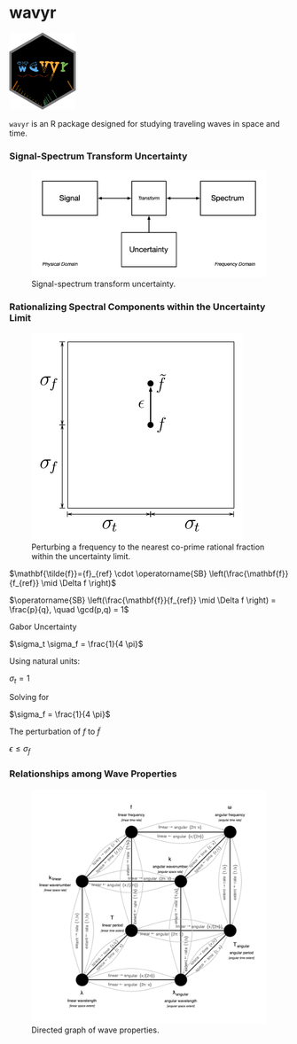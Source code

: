 wavyr
================

<img src="man/figures/wavyr_logo.png" data-align="right" width="120" />

`wavyr` is an R package designed for studying traveling waves in space
and time.

### Signal-Spectrum Transform Uncertainty

<figure>
<img src="man/figures/signals_spectra_schematic.png"
alt="Signal-spectrum transform uncertainty." />
<figcaption aria-hidden="true">Signal-spectrum transform
uncertainty.</figcaption>
</figure>

### Rationalizing Spectral Components within the Uncertainty Limit

<figure>
<img src="man/figures/rationalize_within_uncertainty.png"
alt="Perturbing a frequency to the nearest co-prime rational fraction within the uncertainty limit." />
<figcaption aria-hidden="true">Perturbing a frequency to the nearest
co-prime rational fraction within the uncertainty limit.</figcaption>
</figure>

$\mathbf{\tilde{f}}={f}_{ref} \cdot \operatorname{SB} \left(\frac{\mathbf{f}}{f_{ref}} \mid \Delta f \right)$

$\operatorname{SB} \left(\frac{\mathbf{f}}{f_{ref}} \mid \Delta f \right) = \frac{p}{q}, \quad \gcd(p,q) = 1$

Gabor Uncertainty

$\sigma_t \sigma_f = \frac{1}{4 \pi}$

Using natural units:

$\sigma_t = 1$

Solving for

$\sigma_f = \frac{1}{4 \pi}$

The perturbation of $f$ to $\tilde{f}$

$\epsilon \leq \sigma_f$

### Relationships among Wave Properties

<figure>
<img src="man/figures/wave_properties_directed_graph.png"
alt="Directed graph of wave properties." />
<figcaption aria-hidden="true">Directed graph of wave
properties.</figcaption>
</figure>

